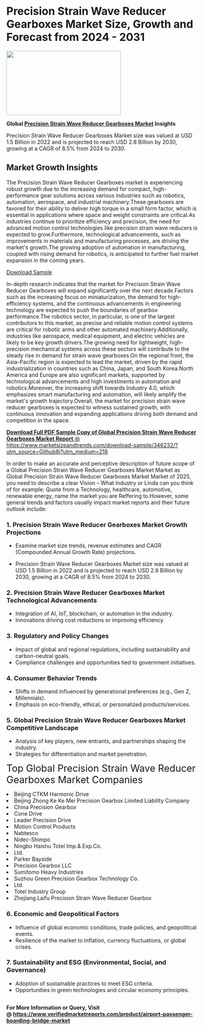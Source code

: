 <H1>Precision Strain Wave Reducer Gearboxes Market Size, Growth and Forecast from 2024 - 2031</H1><img class="aligncenter size-medium wp-image-584254" src="https://thirdeyenews.in/wp-content/uploads/2024/09/Global-Market-Research-300x168.jpeg" alt="" width="300" height="168" /><p><strong>Global&nbsp;<a href="https://www.marketsizeandtrends.com/download-sample/346232/?utm_source=Github8j?utm_medium=218">Precision Strain Wave Reducer Gearboxes Market</a> Insights</strong></p><p>Precision Strain Wave Reducer Gearboxes Market size was valued at USD 1.5 Billion in 2022 and is projected to reach USD 2.8 Billion by 2030, growing at a CAGR of 8.5% from 2024 to 2030.</p><p><h2>Market Growth Insights</h2> <p>The Precision Strain Wave Reducer Gearboxes market is experiencing robust growth due to the increasing demand for compact, high-performance gear solutions across various industries such as robotics, automation, aerospace, and industrial machinery.These gearboxes are favored for their ability to deliver high torque in a small form factor, which is essential in applications where space and weight constraints are critical.As industries continue to prioritize efficiency and precision, the need for advanced motion control technologies like precision strain wave reducers is expected to grow.Furthermore, technological advancements, such as improvements in materials and manufacturing processes, are driving the market's growth.The growing adoption of automation in manufacturing, coupled with rising demand for robotics, is anticipated to further fuel market expansion in the coming years.</p> <p><a href="#">Download Sample</a></p> <p>In-depth research indicates that the market for Precision Strain Wave Reducer Gearboxes will expand significantly over the next decade.Factors such as the increasing focus on miniaturization, the demand for high-efficiency systems, and the continuous advancements in engineering technology are expected to push the boundaries of gearbox performance.The robotics sector, in particular, is one of the largest contributors to this market, as precise and reliable motion control systems are critical for robotic arms and other automated machinery.Additionally, industries like aerospace, medical equipment, and electric vehicles are likely to be key growth drivers.The growing need for lightweight, high-precision mechanical systems across these sectors will contribute to the steady rise in demand for strain wave gearboxes.On the regional front, the Asia-Pacific region is expected to lead the market, driven by the rapid industrialization in countries such as China, Japan, and South Korea.North America and Europe are also significant markets, supported by technological advancements and high investments in automation and robotics.Moreover, the increasing shift towards Industry 4.0, which emphasizes smart manufacturing and automation, will likely amplify the market's growth trajectory.Overall, the market for precision strain wave reducer gearboxes is expected to witness sustained growth, with continuous innovation and expanding applications driving both demand and competition in the space.</p> <p><a href="#"></p><p><span class=""><strong>Download Full PDF Sample Copy of Global Precision Strain Wave Reducer Gearboxes Market Report</strong> @ <a href="https://www.marketsizeandtrends.com/download-sample/346232/?utm_source=Github8j?utm_medium=218" target="_blank">https://www.marketsizeandtrends.com/download-sample/346232/?utm_source=Github8j?utm_medium=218</a></span></p><p>In order to make an accurate and perceptive description of future scope of a Global&nbsp;Precision Strain Wave Reducer Gearboxes Market Market as Global&nbsp;Precision Strain Wave Reducer Gearboxes Market Market of 2025, you need to describe a clear Vision &ndash; What Industry or Linda can you think of for example: Quote from a Technology, healthcare, automotive, renewable energy, name the market you are Reffering to.However, some general trends and factors usually impact market reports and their future outlook include:</p><h3>1.&nbsp;<strong>Precision Strain Wave Reducer Gearboxes Market Growth Projections</strong></h3><ul><li>Examine market size trends, revenue estimates and CAGR (Compounded Annual Growth Rate) projections.</li><li><p>Precision Strain Wave Reducer Gearboxes Market size was valued at USD 1.5 Billion in 2022 and is projected to reach USD 2.8 Billion by 2030, growing at a CAGR of 8.5% from 2024 to 2030.</p></li></ul><h3>2.&nbsp;<strong>Precision Strain Wave Reducer Gearboxes Market Technological Advancements</strong></h3><ul><li>Integration of AI, IoT, blockchain, or automation in the industry.</li><li>Innovations driving cost reductions or improving efficiency.</li></ul><h3>3.&nbsp;<strong>Regulatory and Policy Changes</strong></h3><ul><li>Impact of global and regional regulations, including sustainability and carbon-neutral goals.</li><li>Compliance challenges and opportunities tied to government initiatives.</li></ul><h3>4.&nbsp;<strong>Consumer Behavior Trends</strong></h3><ul><li>Shifts in demand influenced by generational preferences (e.g., Gen Z, Millennials).</li><li>Emphasis on eco-friendly, ethical, or personalized products/services.</li></ul><h3>5.&nbsp;<strong>Global Precision Strain Wave Reducer Gearboxes Market Competitive Landscape</strong></h3><ul><li>Analysis of key players, new entrants, and partnerships shaping the industry.</li><li>Strategies for differentiation and market penetration.</li></ul><p data-pm-slice="1 1 []"><span style="color: inherit; font-family: inherit; font-size: 25px;">Top Global Precision Strain Wave Reducer Gearboxes Market Companies</span></p><div class="" data-test-id=""><p><li>Beijing CTKM Harmonic Drive</li><li> Beijing Zhong Ke Ke Mei Precision Gearbox Limited Liability Company</li><li> China Precision Gearbox</li><li> Cone Drive</li><li> Leader Precision Drive</li><li> Motion Control Products</li><li> Nabtesco</li><li> Nidec-Shimpo</li><li> Ningbo Haishu Totel Imp.& Exp.Co.</li><li> Ltd.</li><li> Parker Bayside</li><li> Precision Gearbox LLC</li><li> Sumitomo Heavy Industries</li><li> Suzhou Green Precision Gearbox Technology Co.</li><li> Ltd.</li><li> Totel Industry Group</li><li> Zhejiang Laifu Precision Strain Wave Reducer Gearbox</li></p></div><h3>6.&nbsp;<strong>Economic and Geopolitical Factors</strong></h3><ul><li>Influence of global economic conditions, trade policies, and geopolitical events.</li><li>Resilience of the market to inflation, currency fluctuations, or global crises.</li></ul><h3>7.&nbsp;<strong>Sustainability and ESG (Environmental, Social, and Governance)</strong></h3><ul><li>Adoption of sustainable practices to meet ESG criteria.</li><li>Opportunities in green technologies and circular economy principles.</li></ul><h2><strong style="font-size: 14px;">For More Information or Query, Visit @&nbsp;</strong><a style="background-color: #ffffff; font-size: 14px;" href="https://www.marketsizeandtrends.com/report/precision-strain-wave-reducer-gearboxes-market/" target="_blank">https://www.verifiedmarketreports.com/product/airport-passenger-boarding-bridge-market</a></h2>